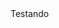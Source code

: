 <!DOCTYPE html>
<html lang="en">
<head>
    <meta charset="UTF-8">
    <meta http-equiv="X-UA-Compatible" content="IE=edge">
    <meta name="viewport" content="width=device-width, initial-scale=1.0">
    <title>Teste</title>
</head>
<body>
    <h>Testando</h>
    
</body>
</html>
